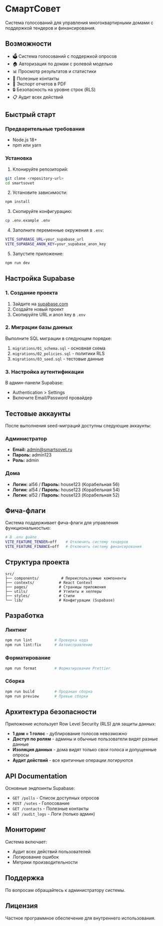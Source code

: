 # СмартСовет

Система голосований для управления многоквартирными домами с поддержкой тендеров и финансирования.

## Возможности

- 🗳️ Система голосований с поддержкой опросов
- 🏠 Авторизация по домам с ролевой моделью
- 📊 Просмотр результатов и статистики
- 👥 Полезные контакты
- 📄 Экспорт отчетов в PDF
- 🔒 Безопасность на уровне строк (RLS)
- 📋 Аудит всех действий

## Быстрый старт

### Предварительные требования

- Node.js 18+
- npm или yarn

### Установка

1. Клонируйте репозиторий:

```bash
git clone <repository-url>
cd smartsovet
```

2. Установите зависимости:

```bash
npm install
```

3. Скопируйте конфигурацию:

```bash
cp .env.example .env
```

4. Заполните переменные окружения в `.env`:

```bash
VITE_SUPABASE_URL=your_supabase_url
VITE_SUPABASE_ANON_KEY=your_supabase_anon_key
```

5. Запустите приложение:

```bash
npm run dev
```

## Настройка Supabase

### 1. Создание проекта

1. Зайдите на [supabase.com](https://supabase.com)
2. Создайте новый проект
3. Скопируйте URL и anon key в `.env`

### 2. Миграции базы данных

Выполните SQL миграции в следующем порядке:

1. `migrations/01_schema.sql` - основная схема
2. `migrations/02_policies.sql` - политики RLS
3. `migrations/03_seed.sql` - тестовые данные

### 3. Настройка аутентификации

В админ-панели Supabase:

- Authentication > Settings
- Включите Email/Password провайдер

## Тестовые аккаунты

После выполнения seed-миграций доступны следующие аккаунты:

### Администратор

- **Email:** admin@smartsovet.ru
- **Пароль:** admin123
- **Роль:** admin

### Дома

- **Логин:** al56 / **Пароль:** house123 (Корабельная 56)
- **Логин:** al54 / **Пароль:** house123 (Корабельная 54)
- **Логин:** al52 / **Пароль:** house123 (Корабельная 52)

## Фича-флаги

Система поддерживает фича-флаги для управления функциональностью:

```bash
# В .env файле
VITE_FEATURE_TENDER=off    # Отключить систему тендеров
VITE_FEATURE_FINANCE=off   # Отключить систему финансирования
```

## Структура проекта

```
src/
├── components/          # Переиспользуемые компоненты
├── contexts/           # React Context
├── pages/              # Страницы приложения
├── utils/              # Утилиты и хелперы
├── styles/             # Стили
└── lib/                # Конфигурации (Supabase)
```

## Разработка

### Линтинг

```bash
npm run lint          # Проверка кода
npm run lint:fix      # Автоисправление
```

### Форматирование

```bash
npm run format        # Форматирование Prettier
```

### Сборка

```bash
npm run build         # Продакшн сборка
npm run preview       # Превью сборки
```

## Архитектура безопасности

Приложение использует Row Level Security (RLS) для защиты данных:

- **1 дом = 1 голос** - дублирование голосов невозможно
- **Доступ по ролям** - админы и обычные пользователи видят разные данные
- **Изоляция данных** - дома видят только свои голоса и допущенные опросы
- **Аудит действий** - все критичные операции логируются

## API Documentation

Основные эндпоинты Supabase:

- `GET /polls` - Список доступных опросов
- `POST /votes` - Голосование
- `GET /contacts` - Полезные контакты
- `GET /audit_logs` - Логи (только админ)

## Мониторинг

Система включает:

- Аудит всех действий пользователей
- Логирование ошибок
- Метрики производительности

## Поддержка

По вопросам обращайтесь к администратору системы.

## Лицензия

Частное программное обеспечение для внутреннего использования.

